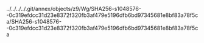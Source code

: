 ../../../../.git/annex/objects/z9/Wg/SHA256-s1048576--0c319efdcc31d23e8372f320fb3af479e5196dfb6bd97345681e8bf83a78f5ca/SHA256-s1048576--0c319efdcc31d23e8372f320fb3af479e5196dfb6bd97345681e8bf83a78f5ca